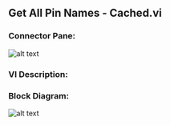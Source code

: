 ## **Get All Pin Names - Cached.vi**
### Connector Pane:
![alt text](/images/Instrument%20Control/TSM%20Pin%20Abstraction/Get%20All%20Pin%20Names%20-%20Cached.vic.png "Get All Pin Names - Cached.vi connector pane")

### VI Description:


### Block Diagram:
![alt text](/images/Instrument%20Control/TSM%20Pin%20Abstraction/Get%20All%20Pin%20Names%20-%20Cached.vid.png "Get All Pin Names - Cached.vi block diagram")
